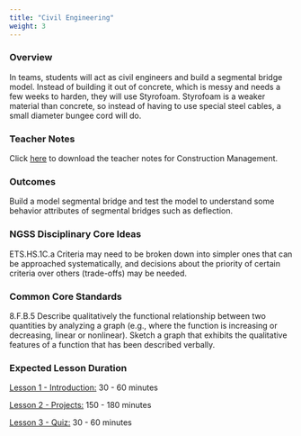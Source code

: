 ```yaml
---
title: "Civil Engineering"
weight: 3
---
```

### Overview

In teams, students will act as civil engineers and build a segmental bridge model.  Instead of building it out of concrete, which is messy and needs a few weeks to harden, they will use Styrofoam.  Styrofoam is a weaker material than concrete, so instead of having to use special steel cables, a small diameter bungee cord will do.   

### Teacher Notes

Click <a href="https://docs.google.com/document/d/1yO2ENeZjDgJD1oRk4yEL7H2QxNOndppwLhhtYrOFZDs/edit?usp=sharing" target="_blank">here</a> to download the teacher notes for Construction Management.

### Outcomes
Build a model segmental bridge and test the model to understand some behavior attributes of segmental bridges such as deflection. 
 
### NGSS Disciplinary Core Ideas
ETS.HS.1C.a  Criteria may need to be broken down into simpler ones that can be approached systematically, and decisions about the priority of certain criteria over others (trade-offs) may be needed. 
 
### Common Core Standards
 8.F.B.5  Describe qualitatively the functional relationship between two quantities by analyzing a graph (e.g., where the function is increasing or decreasing, linear or nonlinear). Sketch a graph that exhibits the qualitative features of a function that has been described verbally.

### Expected Lesson Duration

[Lesson 1 - Introduction:](http://intro-to-engineering-design.lsupathways.org/4_unit_4/civil-engineering/1_lesson_1/) 30 - 60 minutes

[Lesson 2 - Projects:](http://intro-to-engineering-design.lsupathways.org/4_unit_4/civil-engineering/2_lesson_2/) 150 - 180 minutes

[Lesson 3 - Quiz:](http://intro-to-engineering-design.lsupathways.org/4_unit_4/civil-engineering/3_lesson_3/) 30 - 60 minutes